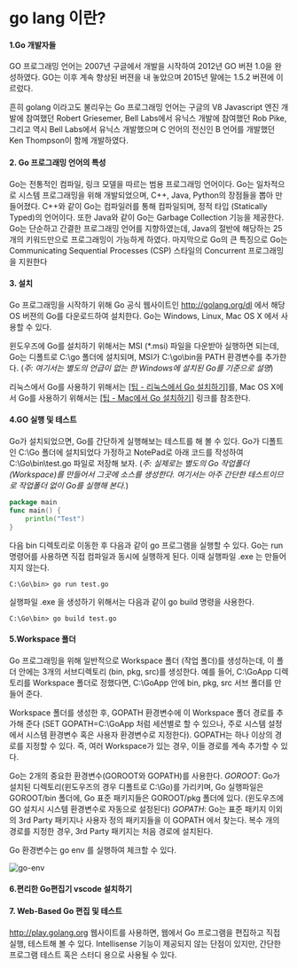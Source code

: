 # go lang 이란?

#### 1.Go 개발자들

GO 프로그래밍 언어는 2007년 구글에서 개발을 시작하여 2012년 GO 버젼 1.0을 완성하였다. GO는 이후 계속 향상된 버젼을 내 놓았으며 2015년 말에는 1.5.2 버젼에 이르렀다.

흔히 golang 이라고도 불리우는 Go 프로그래밍 언어는 구글의 V8 Javascript 엔진 개발에 참여했던 Robert Griesemer, Bell Labs에서 유닉스 개발에 참여했던 Rob Pike, 
그리고 역시 Bell Labs에서 유닉스 개발했으며 C 언어의 전신인 B 언어를 개발했던 Ken Thompson이 함께 개발하였다.

#### 2. Go 프로그래밍 언어의 특성

Go는 전통적인 컴파일, 링크 모델을 따르는 범용 프로그래밍 언어이다. Go는 일차적으로 시스템 프로그래밍을 위해 개발되었으며, C++, Java, Python의 장점들을 뽑아 만들어졌다. C++와 같이 Go는 컴파일러를 통해 컴파일되며, 정적 타입 (Statically Typed)의 언어이다. 
또한 Java와 같이 Go는 Garbage Collection 기능을 제공한다. Go는 단순하고 간결한 프로그래밍 언어를 지향하였는데, Java의 절반에 해당하는 25개의 키워드만으로 프로그래밍이 가능하게 하였다. 마지막으로 Go의 큰 특징으로 Go는 Communicating Sequential Processes (CSP) 스타일의 Concurrent 프로그래밍을 지원한다



#### 3. 설치

Go 프로그래밍을 시작하기 위해 Go 공식 웹사이트인 http://golang.org/dl 에서 해당 OS 버젼의 Go를 다운로드하여 설치한다. Go는 Windows, Linux, Mac OS X 에서 사용할 수 있다.

윈도우즈에 Go를 설치하기 위해서는 MSI (*.msi) 파일을 다운받아 실행하면 되는데, Go는 디폴트로 C:\go 폴더에 설치되며, MSI가 C:\go\bin을 PATH 환경변수를 추가한다. (*주: 여기서는 별도의 언급이 없는 한 Windows에 설치된 Go를 기준으로 설명*)

리눅스에서 Go를 사용하기 위해서는 [[팁 - 리눅스에서 Go 설치하기\]](http://golang.site/go/article/201-리눅스에-Go-설치하기)를, Mac OS X에서 Go를 사용하기 위해서는 [[팁 - Mac에서 Go 설치하기\]](http://golang.site/go/article/202-Mac에-Go-설치하기) 링크를 참조한다.



#### 4.GO 실행 및 테스트

Go가 설치되었으면, Go를 간단하게 실행해보는 테스트를 해 볼 수 있다. Go가 디폴트인 C:\Go 폴더에 설치되었다 가정하고 NotePad로 아래 코드를 작성하여 C:\Go\bin\test.go 파일로 저장해 보자. 
(*주: 실제로는 별도의 Go 작업폴더(Workspace)를 만들어서 그곳에 소스를 생성한다. 여기서는 아주 간단한 테스트이므로 작업폴더 없이 Go를 실행해 본다.*)

```go
package main
func main() {
    println("Test")
}
```

다음 bin 디렉토리로 이동한 후 다음과 같이 go 프로그램을 실행할 수 있다. Go는 run 명령어를 사용하면 직접 컴파일과 동시에 실행하게 된다. 
이때 실행파일 .exe 는 만들어지지 않는다.

```shell
C:\Go\bin> go run test.go
```

실행파일 .exe 을 생성하기 위해서는 다음과 같이 go build 명령을 사용한다.

```shell
C:\Go\bin> go build test.go
```



#### 5.Workspace 폴더

Go 프로그래밍을 위해 일반적으로 Workspace 폴더 (작업 폴더)를 생성하는데, 이 폴더 안에는 3개의 서브디렉토리 (bin, pkg, src)를 생성한다. 
예를 들어, C:\GoApp 디렉토리를 Workspace 폴더로 정했다면, C:\GoApp 안에 bin, pkg, src 서브 폴더를 만들어 준다.

Workspace 폴더를 생성한 후, GOPATH 환경변수에 이 Workspace 폴더 경로를 추가해 준다 (SET GOPATH=C:\GoApp 처럼 세션별로 할 수 있으나, 
주로 시스템 설정에서 시스템 환경변수 혹은 사용자 환경변수로 지정한다).
GOPATH는 하나 이상의 경로를 지정할 수 있다. 즉, 여러 Workspace가 있는 경우, 이들 경로를 계속 추가할 수 있다.

Go는 2개의 중요한 환경변수(GOROOT와 GOPATH)를 사용한다.
*GOROOT*: Go가 설치된 디렉토리(윈도우즈의 경우 디폴트로 C:\Go)를 가리키며, Go 실행파일은 GOROOT/bin 폴더에, Go 표준 패키지들은 GOROOT/pkg 폴더에 있다. 
(윈도우즈에 GO 설치시 시스템 환경변수로 자동으로 설정된다)
*GOPATH*: Go는 표준 패키지 이외의 3rd Party 패키지나 사용자 정의 패키지들을 이 GOPATH 에서 찾는다. 복수 개의 경로를 지정한 경우, 3rd Party 패키지는 처음 경로에 설치된다.

Go 환경변수는 go env 를 실행하여 체크할 수 있다.

![go-env](http://golang.site/images/basics/go-env.png)



#### 6.편리한 Go편집기 vscode 설치하기



#### 7. Web-Based Go 편집 및 테스트

http://play.golang.org 웹사이트를 사용하면, 웹에서 Go 프로그램을 편집하고 직접 실행, 
테스트해 볼 수 있다. Intellisense 기능이 제공되지 않는 단점이 있지만, 간단한 프로그램 테스트 혹은 스터디 용으로 사용될 수 있다.
